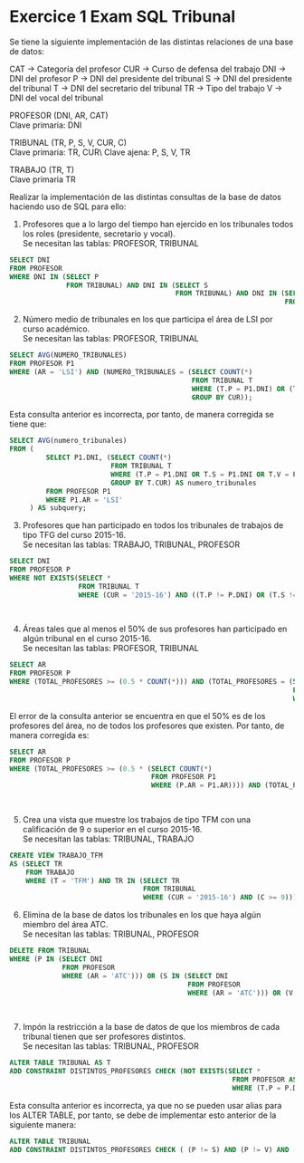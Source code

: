 # Exercice 1 Exam SQL Tribunal

Se tiene la siguiente implementación de las distintas relaciones de una base de datos:

CAT -> Categoría del profesor
CUR -> Curso de defensa del trabajo
DNI -> DNI del profesor
P -> DNI del presidente del tribunal
S -> DNI del presidente del tribunal
T -> DNI del secretario del tribunal
TR -> Tipo del trabajo
V -> DNI del vocal del tribunal

PROFESOR (DNI, AR, CAT)\
Clave primaria: DNI

TRIBUNAL (TR, P, S, V, CUR, C)\
Clave primaria: TR, CUR\ 
Clave ajena: P, S, V, TR

TRABAJO (TR, T)\
Clave primaria TR

Realizar la implementación de las distintas consultas de la base de datos haciendo uso de SQL para ello:

1) Profesores que a lo largo del tiempo han ejercido en los tribunales todos los roles (presidente, secretario y 
vocal).\
Se necesitan las tablas: PROFESOR, TRIBUNAL
```sql
SELECT DNI
FROM PROFESOR
WHERE DNI IN (SELECT P
              FROM TRIBUNAL) AND DNI IN (SELECT S
                                         FROM TRIBUNAL) AND DNI IN (SELECT V
                                                                    FROM TRIBUNAL);
```

2) Número medio de tribunales en los que participa el área de LSI por curso académico.\
Se necesitan las tablas: PROFESOR, TRIBUNAL
```sql
SELECT AVG(NUMERO_TRIBUNALES)
FROM PROFESOR P1
WHERE (AR = 'LSI') AND (NUMERO_TRIBUNALES = (SELECT COUNT(*)
                                             FROM TRIBUNAL T
                                             WHERE (T.P = P1.DNI) OR (T.S = P1.DNI) OR (T.V = P1.DNI)
                                             GROUP BY CUR));
```

Esta consulta anterior es incorrecta, por tanto, de manera corregida se tiene que:
```sql
SELECT AVG(numero_tribunales)
FROM (
         SELECT P1.DNI, (SELECT COUNT(*)
                         FROM TRIBUNAL T
                         WHERE (T.P = P1.DNI OR T.S = P1.DNI OR T.V = P1.DNI)
                         GROUP BY T.CUR) AS numero_tribunales
         FROM PROFESOR P1
         WHERE P1.AR = 'LSI'
     ) AS subquery;
```

3) Profesores que han participado en todos los tribunales de trabajos de tipo TFG del curso 2015-16.\
Se necesitan las tablas: TRABAJO, TRIBUNAL, PROFESOR
```sql
SELECT DNI
FROM PROFESOR P
WHERE NOT EXISTS(SELECT *
                 FROM TRIBUNAL T
                 WHERE (CUR = '2015-16') AND ((T.P != P.DNI) OR (T.S != P.DNI) OR (T.V != P.DNI)) AND TR IN (SELECT TR
                                                                                                             FROM TRABAJO
                                                                                                             WHERE (T = 'TFG')));
```

4) Áreas tales que al menos el 50% de sus profesores han participado en algún tribunal en el curso 2015-16.\
Se necesitan las tablas: PROFESOR, TRIBUNAL
```sql
SELECT AR
FROM PROFESOR P 
WHERE (TOTAL_PROFESORES >= (0.5 * COUNT(*))) AND (TOTAL_PROFESORES = (SELECT COUNT(*)
                                                                      FROM TRIBUNAL T
                                                                      WHERE ((P.DNI = T.P) OR (P.DNI = T.S) OR (P.DNI = T.V)) AND (CUR = '2015-16')));
```

El error de la consulta anterior se encuentra en que el 50% es de los profesores del área, no de todos los profesores
que existen. Por tanto, de manera corregida es:
```sql
SELECT AR
FROM PROFESOR P
WHERE (TOTAL_PROFESORES >= (0.5 * (SELECT COUNT(*)
                                   FROM PROFESOR P1
                                   WHERE (P.AR = P1.AR)))) AND (TOTAL_PROFESORES = (SELECT COUNT(*)
                                                                                    FROM TRIBUNAL T
                                                                                    WHERE ((P.DNI = T.P) OR (P.DNI = T.S) OR (P.DNI = T.V)) AND (CUR = '2015-16')));
```

5) Crea una vista que muestre los trabajos de tipo TFM con una calificación de 9 o superior en el curso 2015-16.\
Se necesitan las tablas: TRIBUNAL, TRABAJO
```sql
CREATE VIEW TRABAJO_TFM
AS (SELECT TR
    FROM TRABAJO
    WHERE (T = 'TFM') AND TR IN (SELECT TR
                                 FROM TRIBUNAL
                                 WHERE (CUR = '2015-16') AND (C >= 9)));
```

6) Elimina de la base de datos los tribunales en los que haya algún miembro del área ATC.\
Se necesitan las tablas: TRIBUNAL, PROFESOR
```sql
DELETE FROM TRIBUNAL
WHERE (P IN (SELECT DNI
             FROM PROFESOR
             WHERE (AR = 'ATC'))) OR (S IN (SELECT DNI
                                            FROM PROFESOR
                                            WHERE (AR = 'ATC'))) OR (V IN (SELECT DNI
                                                                           FROM PROFESOR
                                                                           WHERE (AR = 'ATC')));
```

7) Impón la restricción a la base de datos de que los miembros de cada tribunal tienen que ser profesores distintos.\
Se necesitan las tablas: TRIBUNAL, PROFESOR
```sql
ALTER TABLE TRIBUNAL AS T
ADD CONSTRAINT DISTINTOS_PROFESORES CHECK (NOT EXISTS(SELECT *
                                                       FROM PROFESOR AS P
                                                       WHERE (T.P = P.DNI) AND (T.S = P.DNI) AND (T.V = P.DNI)));
```

Esta consulta anterior es incorrecta, ya que no se pueden usar alias para los ALTER TABLE, por tanto, se debe de
implementar esto anterior de la siguiente manera:
```sql
ALTER TABLE TRIBUNAL
ADD CONSTRAINT DISTINTOS_PROFESORES CHECK ( (P != S) AND (P != V) AND (S != V) );
```